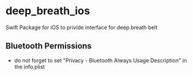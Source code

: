 # deep_breath_ios
Swift Package for iOS to privide interface for deep breath belt

## Bluetooth Permissions
- do not forget to set "Privacy - Bluetooth Always Usage Description" in the info.plist
